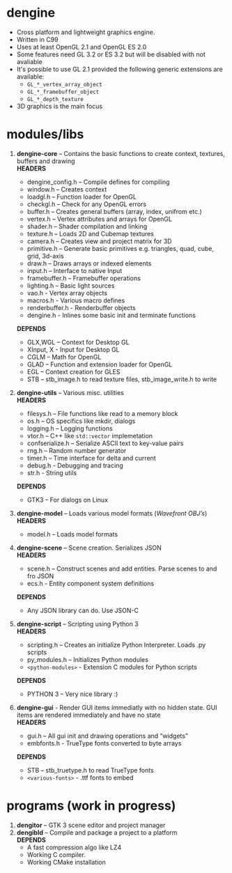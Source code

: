 # dengine

- Cross platform and lightweight graphics engine.
- Written in C99
- Uses at least OpenGL 2.1 and OpenGL ES 2.0
- Some features need GL 3.2 or ES 3.2 but will be disabled with not avaliable
- It's possible to use GL 2.1 provided the following generic extensions are available:
	- `GL_*_vertex_array_object`
	- `GL_*_framebuffer_object`
	- `GL_*_depth_texture`
- 3D graphics is the main focus

# modules/libs

1. **dengine-core** – Contains the basic functions to create context, textures, buffers and drawing  
	**HEADERS**  
	- dengine_config.h – Compile defines for compiling
	- window.h – Creates context
	- loadgl.h – Function loader for OpenGL
	- checkgl.h – Check for any OpenGL errors
	- buffer.h – Creates general buffers (array, index, unifrom etc.)
	- vertex.h – Vertex attributes and arrays for OpenGL
	- shader.h – Shader compilation and linking
	- texture.h – Loads 2D and Cubemap textures
	- camera.h – Creates view and project matrix for 3D
	- primitive.h – Generate basic primitives e.g. triangles, quad, cube, grid, 3d-axis
	- draw.h – Draws arrays or indexed elements
	- input.h – Interface to native Input
	- framebuffer.h – Framebuffer operations
	- lighting.h – Basic light sources
	- vao.h - Vertex array objects
	- macros.h - Various macro defines
	- renderbuffer.h - Renderbuffer objects
	- dengine.h - Inlines some basic init and terminate functions

	**DEPENDS**  
	- GLX,WGL – Context for Desktop GL
	- XInput, X -  Input for Desktop GL
	- CGLM – Math for OpenGL
	- GLAD – Function and extension loader for OpenGL
	- EGL – Context creation for GLES
	- STB – stb_image.h to read texture files, stb_image_write.h to write
      
2. **dengine-utils** – Various misc. utilities  
	**HEADERS**  
	- filesys.h – File functions like read to a memory block
	- os.h – OS specifics like mkdir, dialogs
	- logging.h – Logging functions
	- vtor.h – C++ like `std::vector` implemetation
	- confserialize.h – Serialize ASCII text to key-value pairs
	- rng.h – Random number generator
	- timer.h – Time interface for delta and current
	- debug.h - Debugging and tracing
	- str.h - String utils

	**DEPENDS**  
	- GTK3 – For dialogs on Linux
                   
3. **dengine-model** – Loads various model formats (*Wavefront OBJ’s*)  
	**HEADERS**  
	- model.h – Loads model formats
                      
4. **dengine-scene** – Scene creation. Serializes JSON  
	**HEADERS**  
	- scene.h – Construct scenes and add entities. Parse scenes to and fro JSON
	- ecs.h - Entity component system definitions

	**DEPENDS**  
	- Any JSON library can do. Use JSON-C
      
5. **dengine-script** – Scripting using Python 3  
	**HEADERS**  
	- scripting.h – Creates an initialize Python Interpreter. Loads .py scripts
	- py_modules.h – Initializes Python modules
	- `<python-modules>` - Extension C modules for Python scripts

	**DEPENDS**  
	- PYTHON 3 – Very nice library :)
	
6. **dengine-gui** -    Render GUI items immediatly with no hidden state. GUI items are rendered immediately and have no state  
	**HEADERS**  
	- gui.h – All gui init and drawing operations and “widgets”
	- embfonts.h - TrueType fonts converted to byte arrays

	**DEPENDS**  
	- STB – stb_truetype.h to read TrueType fonts
	- `<various-fonts>` - .ttf fonts to embed

# programs (work in progress)
1. **dengitor** – GTK 3 scene editor and project manager
2. **dengibld** – Compile and package a project to a platform  
	**DEPENDS**  
	- A fast compression algo like LZ4
	- Working C compiler. 
	- Working CMake installation
